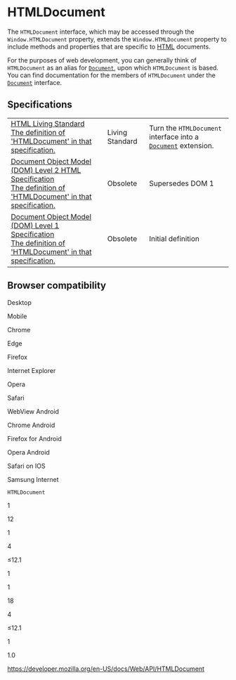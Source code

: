 HTMLDocument
============

The `HTMLDocument` interface, which may be accessed through the `Window.HTMLDocument` property, extends the `Window.HTMLDocument` property to include methods and properties that are specific to [HTML](https://developer.mozilla.org/en-US/docs/Glossary/HTML) documents.

For the purposes of web development, you can generally think of `HTMLDocument` as an alias for [`Document`](document), upon which `HTMLDocument` is based. You can find documentation for the members of `HTMLDocument` under the [`Document`](document) interface.

Specifications
--------------

<table><tbody><tr class="odd"><td><a href="https://html.spec.whatwg.org/multipage/#htmldocument">HTML Living Standard<br />
<span class="small">The definition of 'HTMLDocument' in that specification.</span></a></td><td><span class="spec-living">Living Standard</span></td><td>Turn the <code>HTMLDocument</code> interface into a <a href="document"><code>Document</code></a> extension.</td></tr><tr class="even"><td><a href="https://www.w3.org/TR/DOM-Level-2-HTML/html.html#ID-26809268">Document Object Model (DOM) Level 2 HTML Specification<br />
<span class="small">The definition of 'HTMLDocument' in that specification.</span></a></td><td><span class="spec-obsolete">Obsolete</span></td><td>Supersedes DOM 1</td></tr><tr class="odd"><td><a href="https://www.w3.org/TR/REC-DOM-Level-1/level-one-html.html#ID-26809268">Document Object Model (DOM) Level 1 Specification<br />
<span class="small">The definition of 'HTMLDocument' in that specification.</span></a></td><td><span class="spec-obsolete">Obsolete</span></td><td>Initial definition</td></tr></tbody></table>

Browser compatibility
---------------------

Desktop

Mobile

Chrome

Edge

Firefox

Internet Explorer

Opera

Safari

WebView Android

Chrome Android

Firefox for Android

Opera Android

Safari on IOS

Samsung Internet

`HTMLDocument`

1

12

1

4

≤12.1

1

1

18

4

≤12.1

1

1.0

<a href="https://developer.mozilla.org/en-US/docs/Web/API/HTMLDocument" class="_attribution-link">https://developer.mozilla.org/en-US/docs/Web/API/HTMLDocument</a>
